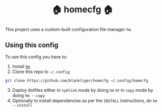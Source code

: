 # <p align="center">🏠 homecfg 🏠</p>

This project uses a custom-built configuration file manager `hm`.

## Using this config

To use this config you have to:

1. Install [`hm`](https://github.com/blanktiger/hm)
2. Clone this repo to `~/.config`:
```bash
git clone https://github.com/blanktiger/homecfg ~/.config/homecfg
```
3. Deploy dotfiles either in `symlink` mode by doing `hm` or in `copy` mode by doing `hm --copy`
4. Optionally to install dependencies as per the `INSTALL` instructions, do `hm --install`
